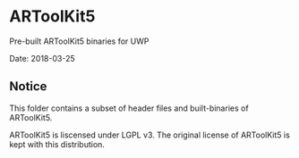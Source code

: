 ARToolKit5
===
Pre-built ARToolKit5 binaries for UWP

Date: 2018-03-25

## Notice
This folder contains a subset of header files and built-binaries of ARToolKit5.

ARToolKit5 is liscensed under LGPL v3. The original license of ARToolKit5 is kept with this distribution.


